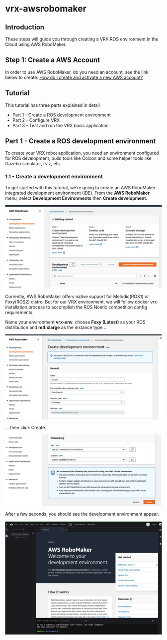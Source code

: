 # vrx-awsrobomaker

## Introduction

These steps will guide you through creating a VRX ROS environment in the Cloud using AWS RoboMaker.

## Step 1: Create a AWS Account

In order to use AWS RoboMaker, do you need an account, see the link below to create: [How do I create and activate a new AWS account?](https://aws.amazon.com/premiumsupport/knowledge-center/create-and-activate-aws-account/) 

## Tutorial

This tutorial has three parts explained in detail

*   Part 1 - Create a ROS development environment
*   Part 2 - Configure VRX
*   Part 3 - Test and run the VRX basic application

## Part 1 - Create a ROS development environment

To create your VRX robot application, you need an environment configured for ROS development, build tools like Colcon and some helper tools like Gazebo simulator, rviz, etc.

### 1.1 - Create a development environment

To get started with this tutorial, we’re going to create an AWS RoboMaker integrated development environment (IDE). From the **AWS RoboMaker** menu, select **Development Environments** then **Create development.** 

![](screens/aws-robomaker-tut-01.png)

Currently, AWS RoboMaker offers native support for Melodic(ROS1) or Foxy(ROS2) distro. But for our VRX environment, we will follow docker vrx installation process to accomplish the ROS Noetic competition config requirements.

Name your environment **vrx-env**, choose **Foxy (Latest)** as your ROS distribution and **m4.xlarge** as the instance type...


![](screens/aws-robomaker-tut-02.png)


... then click Create.


![](screens/aws-robomaker-tut-03.png)


After a few seconds, you should see the development environment appear.


![](screens/aws-robomaker-tut-04.png)



